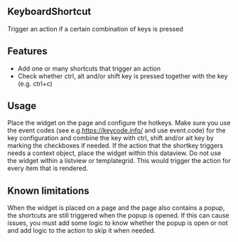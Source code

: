 ## KeyboardShortcut
Trigger an action if a certain combination of keys is pressed

## Features
- Add one or many shortcuts that trigger an action
- Check whether ctrl, alt and/or shift key is pressed together with the key (e.g. ctrl+c)

## Usage
Place the widget on the page and configure the hotkeys. Make sure you use the event codes (see e.g.https://keycode.info/ and use event.code) for the key configuration and combine the key with ctrl, shift and/or alt key by marking the checkboxes if needed.
If the action that the shortkey triggers needs a context object, place the widget within this dataview. Do not use the widget within a listview or templategrid. This would trigger the action for every item that is rendered.


## Known limitations
When the widget is placed on a page and the page also contains a popup, the shortcuts are still triggered when the popup is opened. If this can cause issues, you must add some logic to know whether the popup is open or not and add logic to the action to skip it when needed.



